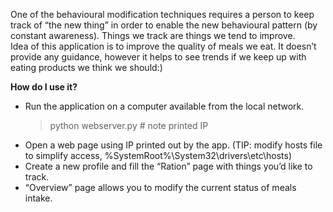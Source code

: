 One of the behavioural modification techniques requires a person to keep track of “the new thing” in order to enable the new behavioural pattern (by constant awareness). Things we track are things we tend to improve.
</br>Idea of this application is to improve the quality of meals we eat. It doesn’t provide any guidance, however it helps to see trends if we keep up with eating products we think we should:)

<b>How do I use it?</b>
- Run the application on a computer available from the local network.
  > python webserver.py  # note printed IP
- Open a web page using IP printed out by the app. (TIP: modify hosts file to simplify access, %SystemRoot%\System32\drivers\etc\hosts)
- Create a new profile and fill the “Ration” page with things you’d like to track.
- “Overview” page allows you to modify the current status of meals intake.
